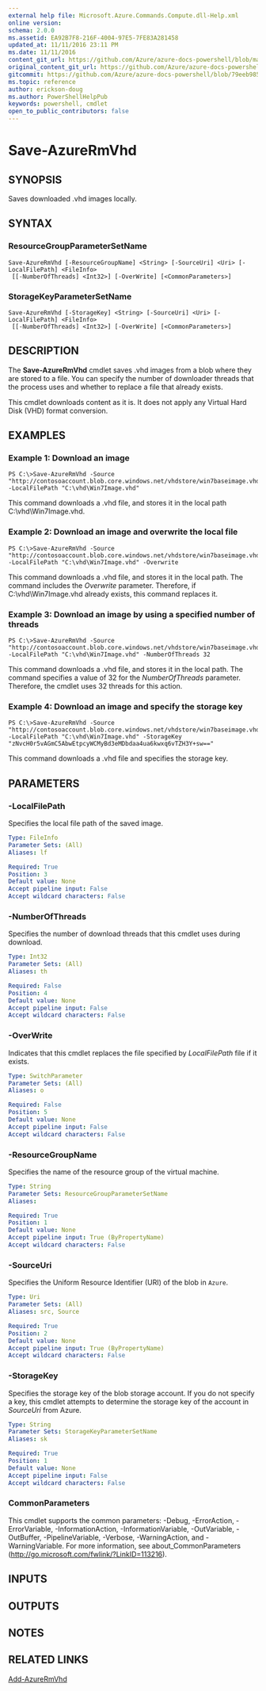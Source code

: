 ```yaml
---
external help file: Microsoft.Azure.Commands.Compute.dll-Help.xml
online version:
schema: 2.0.0
ms.assetid: EA92B7F8-216F-4004-97E5-7FE83A281458
updated_at: 11/11/2016 23:11 PM
ms.date: 11/11/2016
content_git_url: https://github.com/Azure/azure-docs-powershell/blob/master/azureps-cmdlets-docs/ResourceManager/AzureRM.Compute/v2.1.0/Save-AzureRmVhd.md
original_content_git_url: https://github.com/Azure/azure-docs-powershell/blob/master/azureps-cmdlets-docs/ResourceManager/AzureRM.Compute/v2.1.0/Save-AzureRmVhd.md
gitcommit: https://github.com/Azure/azure-docs-powershell/blob/79eeb985ea480979357fb4695832a0c3d29a48bf
ms.topic: reference
author: erickson-doug
ms.author: PowerShellHelpPub
keywords: powershell, cmdlet
open_to_public_contributors: false
---
```


# Save-AzureRmVhd

## SYNOPSIS
Saves downloaded .vhd images locally.

## SYNTAX

### ResourceGroupParameterSetName
```
Save-AzureRmVhd [-ResourceGroupName] <String> [-SourceUri] <Uri> [-LocalFilePath] <FileInfo>
 [[-NumberOfThreads] <Int32>] [-OverWrite] [<CommonParameters>]
```

### StorageKeyParameterSetName
```
Save-AzureRmVhd [-StorageKey] <String> [-SourceUri] <Uri> [-LocalFilePath] <FileInfo>
 [[-NumberOfThreads] <Int32>] [-OverWrite] [<CommonParameters>]
```

## DESCRIPTION
The **Save-AzureRmVhd** cmdlet saves .vhd images from a blob where they are stored to a file.
You can specify the number of downloader threads that the process uses and whether to replace a file that already exists.

This cmdlet downloads content as it is.
It does not apply any Virtual Hard Disk (VHD) format conversion.

## EXAMPLES

### Example 1: Download an image
```
PS C:\>Save-AzureRmVhd -Source "http://contosoaccount.blob.core.windows.net/vhdstore/win7baseimage.vhd" -LocalFilePath "C:\vhd\Win7Image.vhd"
```

This command downloads a .vhd file, and stores it in the local path C:\vhd\Win7Image.vhd.

### Example 2: Download an image and overwrite the local file
```
PS C:\>Save-AzureRmVhd -Source "http://contosoaccount.blob.core.windows.net/vhdstore/win7baseimage.vhd" -LocalFilePath "C:\vhd\Win7Image.vhd" -Overwrite
```

This command downloads a .vhd file, and stores it in the local path.
The command includes the *Overwrite* parameter.
Therefore, if C:\vhd\Win7Image.vhd already exists, this command replaces it.

### Example 3: Download an image by using a specified number of threads
```
PS C:\>Save-AzureRmVhd -Source "http://contosoaccount.blob.core.windows.net/vhdstore/win7baseimage.vhd" -LocalFilePath "C:\vhd\Win7Image.vhd" -NumberOfThreads 32
```

This command downloads a .vhd file, and stores it in the local path.
The command specifies a value of 32 for the *NumberOfThreads* parameter.
Therefore, the cmdlet uses 32 threads for this action.

### Example 4: Download an image and specify the storage key
```
PS C:\>Save-AzureRmVhd -Source "http://contosoaccount.blob.core.windows.net/vhdstore/win7baseimage.vhd" -LocalFilePath "C:\vhd\Win7Image.vhd" -StorageKey "zNvcH0r5vAGmC5AbwEtpcyWCMyBd3eMDbdaa4ua6kwxq6vTZH3Y+sw=="
```

This command downloads a .vhd file and specifies the storage key.

## PARAMETERS

### -LocalFilePath
Specifies the local file path of the saved image.

```yaml
Type: FileInfo
Parameter Sets: (All)
Aliases: lf

Required: True
Position: 3
Default value: None
Accept pipeline input: False
Accept wildcard characters: False
```

### -NumberOfThreads
Specifies the number of download threads that this cmdlet uses during download.

```yaml
Type: Int32
Parameter Sets: (All)
Aliases: th

Required: False
Position: 4
Default value: None
Accept pipeline input: False
Accept wildcard characters: False
```

### -OverWrite
Indicates that this cmdlet replaces the file specified by *LocalFilePath* file if it exists.

```yaml
Type: SwitchParameter
Parameter Sets: (All)
Aliases: o

Required: False
Position: 5
Default value: None
Accept pipeline input: False
Accept wildcard characters: False
```

### -ResourceGroupName
Specifies the name of the resource group of the virtual machine.

```yaml
Type: String
Parameter Sets: ResourceGroupParameterSetName
Aliases: 

Required: True
Position: 1
Default value: None
Accept pipeline input: True (ByPropertyName)
Accept wildcard characters: False
```

### -SourceUri
Specifies the Uniform Resource Identifier (URI) of the blob in `Azure`.

```yaml
Type: Uri
Parameter Sets: (All)
Aliases: src, Source

Required: True
Position: 2
Default value: None
Accept pipeline input: True (ByPropertyName)
Accept wildcard characters: False
```

### -StorageKey
Specifies the storage key of the blob storage account.
If you do not specify a key, this cmdlet attempts to determine the storage key of the account in *SourceUri* from Azure.

```yaml
Type: String
Parameter Sets: StorageKeyParameterSetName
Aliases: sk

Required: True
Position: 1
Default value: None
Accept pipeline input: False
Accept wildcard characters: False
```

### CommonParameters
This cmdlet supports the common parameters: -Debug, -ErrorAction, -ErrorVariable, -InformationAction, -InformationVariable, -OutVariable, -OutBuffer, -PipelineVariable, -Verbose, -WarningAction, and -WarningVariable. For more information, see about_CommonParameters (http://go.microsoft.com/fwlink/?LinkID=113216).

## INPUTS

## OUTPUTS

## NOTES

## RELATED LINKS

[Add-AzureRmVhd](./Add-AzureRMVhd.md)


